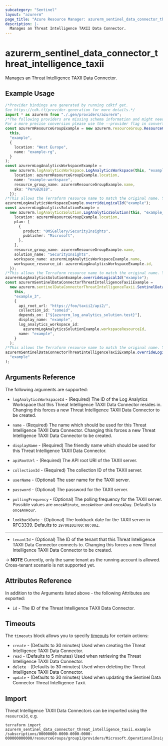 ```yaml
---
subcategory: "Sentinel"
layout: "azurerm"
page_title: "Azure Resource Manager: azurerm_sentinel_data_connector_threat_intelligence_taxii"
description: |-
  Manages an Threat Intelligence TAXII Data Connector.
---
```


# azurerm\_sentinel\_data\_connector\_threat\_intelligence\_taxii

Manages an Threat Intelligence TAXII Data Connector.

## Example Usage

```typescript
/*Provider bindings are generated by running cdktf get.
See https://cdk.tf/provider-generation for more details.*/
import * as azurerm from "./.gen/providers/azurerm";
/*The following providers are missing schema information and might need manual adjustments to synthesize correctly: azurerm.
For a more precise conversion please use the --provider flag in convert.*/
const azurermResourceGroupExample = new azurerm.resourceGroup.ResourceGroup(
  this,
  "example",
  {
    location: "West Europe",
    name: "example-rg",
  }
);
const azurermLogAnalyticsWorkspaceExample =
  new azurerm.logAnalyticsWorkspace.LogAnalyticsWorkspace(this, "example_1", {
    location: azurermResourceGroupExample.location,
    name: "example-workspace",
    resource_group_name: azurermResourceGroupExample.name,
    sku: "PerGB2018",
  });
/*This allows the Terraform resource name to match the original name. You can remove the call if you don't need them to match.*/
azurermLogAnalyticsWorkspaceExample.overrideLogicalId("example");
const azurermLogAnalyticsSolutionExample =
  new azurerm.logAnalyticsSolution.LogAnalyticsSolution(this, "example_2", {
    location: azurermResourceGroupExample.location,
    plan: [
      {
        product: "OMSGallery/SecurityInsights",
        publisher: "Microsoft",
      },
    ],
    resource_group_name: azurermResourceGroupExample.name,
    solution_name: "SecurityInsights",
    workspace_name: azurermLogAnalyticsWorkspaceExample.name,
    workspace_resource_id: azurermLogAnalyticsWorkspaceExample.id,
  });
/*This allows the Terraform resource name to match the original name. You can remove the call if you don't need them to match.*/
azurermLogAnalyticsSolutionExample.overrideLogicalId("example");
const azurermSentinelDataConnectorThreatIntelligenceTaxiiExample =
  new azurerm.sentinelDataConnectorThreatIntelligenceTaxii.SentinelDataConnectorThreatIntelligenceTaxii(
    this,
    "example_3",
    {
      api_root_url: "https://foo/taxii2/api2/",
      collection_id: "someid",
      depends_on: ["${azurerm_log_analytics_solution.test}"],
      display_name: "example",
      log_analytics_workspace_id:
        azurermLogAnalyticsSolutionExample.workspaceResourceId,
      name: "example",
    }
  );
/*This allows the Terraform resource name to match the original name. You can remove the call if you don't need them to match.*/
azurermSentinelDataConnectorThreatIntelligenceTaxiiExample.overrideLogicalId(
  "example"
);

```

## Arguments Reference

The following arguments are supported:

*   `logAnalyticsWorkspaceId` - (Required) The ID of the Log Analytics Workspace that this Threat Intelligence TAXII Data Connector resides in. Changing this forces a new Threat Intelligence TAXII Data Connector to be created.

*   `name` - (Required) The name which should be used for this Threat Intelligence TAXII Data Connector. Changing this forces a new Threat Intelligence TAXII Data Connector to be created.

*   `displayName` - (Required) The friendly name which should be used for this Threat Intelligence TAXII Data Connector.

*   `apiRootUrl` - (Required) The API root URI of the TAXII server.

*   `collectionId` - (Required) The collection ID of the TAXII server.

*   `userName` - (Optional) The user name for the TAXII server.

*   `password` - (Optional) The password for the TAXII server.

*   `pollingFrequency` - (Optional) The polling frequency for the TAXII server. Possible values are `onceAMinute`, `onceAnHour` and `onceADay`. Defaults to `onceAnHour`.

*   `lookbackDate` - (Optional) The lookback date for the TAXII server in RFC3339. Defaults to `19700101T00:00:00Z`.

***

* `tenantId` - (Optional) The ID of the tenant that this Threat Intelligence TAXII Data Connector connects to. Changing this forces a new Threat Intelligence TAXII Data Connector to be created.

\-> **NOTE** Currently, only the same tenant as the running account is allowed. Cross-tenant scenario is not supported yet.

## Attributes Reference

In addition to the Arguments listed above - the following Attributes are exported:

* `id` - The ID of the Threat Intelligence TAXII Data Connector.

## Timeouts

The `timeouts` block allows you to specify [timeouts](https://www.terraform.io/language/resources/syntax#operation-timeouts) for certain actions:

* `create` - (Defaults to 30 minutes) Used when creating the Threat Intelligence TAXII Data Connector.
* `read` - (Defaults to 5 minutes) Used when retrieving the Threat Intelligence TAXII Data Connector.
* `delete` - (Defaults to 30 minutes) Used when deleting the Threat Intelligence TAXII Data Connector.
* `update` - (Defaults to 30 minutes) Used when updating the Sentinel Data Connector Threat Intelligence Taxii.

## Import

Threat Intelligence TAXII Data Connectors can be imported using the `resourceId`, e.g.

```shell
terraform import azurerm_sentinel_data_connector_threat_intelligence_taxii.example /subscriptions/00000000-0000-0000-0000-000000000000/resourceGroups/group1/providers/Microsoft.OperationalInsights/workspaces/workspace1/providers/Microsoft.SecurityInsights/dataConnectors/dc1
```
